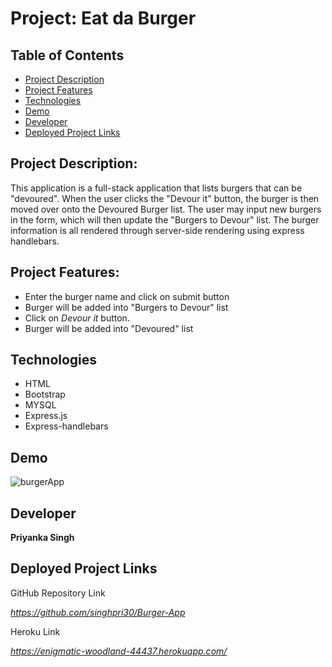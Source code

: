 # Project: Eat da Burger

## Table of Contents
* [Project Description](#project-description)
* [Project Features](#project-features)
* [Technologies](#technologies)
* [Demo](#demo)
* [Developer](#developer)
* [Deployed Project Links](#deployed-project-links)

## Project Description: 
This application is a full-stack application that lists burgers that can be "devoured". When the user clicks the "Devour it" button, the burger is then moved over onto the Devoured Burger list. The user may input new burgers in the form, which will then update the "Burgers to Devour" list. The burger information is all rendered through server-side rendering using express handlebars.


## Project Features:
* Enter the burger name and click on submit button
* Burger will be added into "Burgers to Devour" list
* Click on *Devour it* button.
* Burger will be added into "Devoured" list

## Technologies
* HTML
* Bootstrap
* MYSQL
* Express.js
* Express-handlebars

## Demo
![burgerApp](https://user-images.githubusercontent.com/60719350/91371145-34094480-e7de-11ea-8217-54df775ba16a.gif)



## Developer

**Priyanka Singh**

## Deployed Project Links

GitHub Repository Link

*https://github.com/singhpri30/Burger-App*

Heroku Link

*https://enigmatic-woodland-44437.herokuapp.com/*




